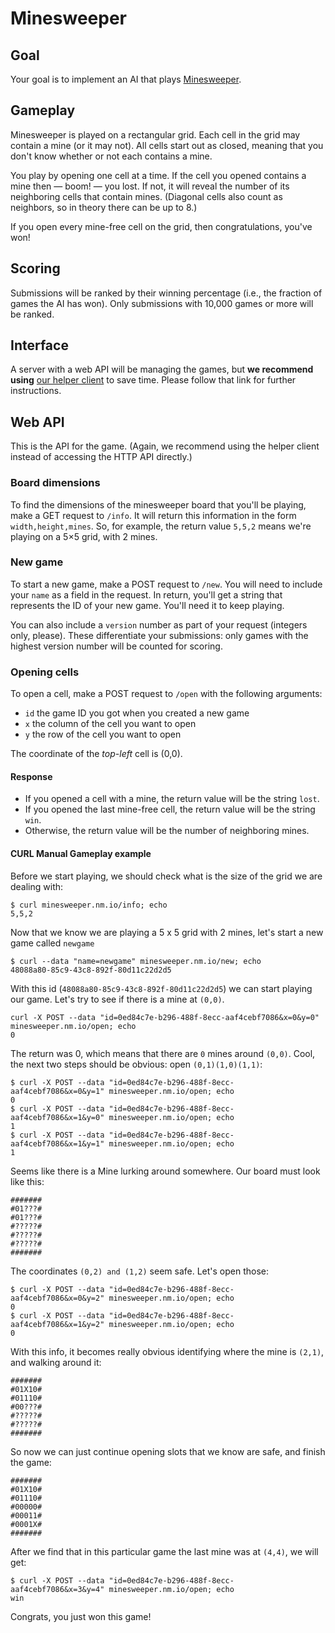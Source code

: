 Minesweeper
===========

Goal
----

Your goal is to implement an AI that plays [Minesweeper](https://en.wikipedia.org/wiki/Minesweeper_%28video_game%29).

Gameplay
--------

Minesweeper is played on a rectangular grid. Each cell in the grid may contain 
a mine (or it may not). All cells start out as closed, meaning that you don't 
know whether or not each contains a mine.

You play by opening one cell at a time. If the cell you opened contains a mine 
then — boom! — you lost. If not, it will reveal the number of its neighboring 
cells that contain mines. (Diagonal cells also count as neighbors, so in theory
there can be up to 8.)

If you open every mine-free cell on the grid, then congratulations, you've won!

Scoring
-------

Submissions will be ranked by their winning percentage (i.e., the fraction of 
games the AI has won). Only submissions with 10,000 games or more will be 
ranked.

Interface
---------

A server with a web API will be managing the games, but __we recommend using__ 
[our helper client](https://github.com/nmalkin/minesweeper-client#minesweeper-client) 
to save time. Please follow that link for further instructions.

Web API
-------

This is the API for the game. (Again, we recommend using the helper client 
instead of accessing the HTTP API directly.)

### Board dimensions

To find the dimensions of the minesweeper board that you'll be playing, make a 
GET request to `/info`. It will return this information in the form 
`width,height,mines`. So, for example, the return value `5,5,2` means we're 
playing on a 5×5 grid, with 2 mines.

### New game

To start a new game, make a POST request to `/new`. You will need to include 
your `name` as a field in the request. In return, you'll get a string 
that represents the ID of your new game. You'll need it to keep playing.

You can also include a `version` number as part of your request (integers only, 
please). These differentiate your submissions: only games with the highest 
version number will be counted for scoring.

### Opening cells

To open a cell, make a POST request to `/open` with the following arguments:

- `id` the game ID you got when you created a new game
- `x` the column of the cell you want to open
- `y` the row of the cell you want to open

The coordinate of the _top-left_ cell is (0,0).

#### Response

- If you opened a cell with a mine, the return value will be the string `lost`.
- If you opened the last mine-free cell, the return value will be the string `win`.
- Otherwise, the return value will be the number of neighboring mines.

#### CURL Manual Gameplay example

Before we start playing, we should check what is the size of the grid we are dealing with:

```
$ curl minesweeper.nm.io/info; echo
5,5,2
```

Now that we know we are playing a 5 x 5 grid with 2 mines, let's start a new game called `newgame`

```
$ curl --data "name=newgame" minesweeper.nm.io/new; echo
48088a80-85c9-43c8-892f-80d11c22d2d5
```

With this id (`48088a80-85c9-43c8-892f-80d11c22d2d5`) we can start playing our game. Let's try to see if there is a mine at `(0,0)`.

```
curl -X POST --data "id=0ed84c7e-b296-488f-8ecc-aaf4cebf7086&x=0&y=0" minesweeper.nm.io/open; echo
0
```

The return was 0, which means that there are `0` mines around `(0,0)`. Cool, the next two steps should be obvious: open `(0,1)(1,0)(1,1)`:

```
$ curl -X POST --data "id=0ed84c7e-b296-488f-8ecc-aaf4cebf7086&x=0&y=1" minesweeper.nm.io/open; echo
0
$ curl -X POST --data "id=0ed84c7e-b296-488f-8ecc-aaf4cebf7086&x=1&y=0" minesweeper.nm.io/open; echo
1
$ curl -X POST --data "id=0ed84c7e-b296-488f-8ecc-aaf4cebf7086&x=1&y=1" minesweeper.nm.io/open; echo
1
```

Seems like there is a Mine lurking around somewhere. Our board must look like this:

    #######
    #01???#
    #01???#
    #?????#
    #?????#
    #?????#
    #######

The coordinates `(0,2) and (1,2)` seem safe. Let's open those:

```
$ curl -X POST --data "id=0ed84c7e-b296-488f-8ecc-aaf4cebf7086&x=0&y=2" minesweeper.nm.io/open; echo
0
$ curl -X POST --data "id=0ed84c7e-b296-488f-8ecc-aaf4cebf7086&x=1&y=2" minesweeper.nm.io/open; echo
0
```

With this info, it becomes really obvious identifying where the mine is `(2,1)`, and walking around it:

    #######
    #01X10#
    #01110#
    #00???#
    #?????#
    #?????#
    #######

So now we can just continue opening slots that we know are safe, and finish the game:


    #######
    #01X10#
    #01110#
    #00000#
    #00011#
    #0001X#
    #######
    

After we find that in this particular game the last mine was at `(4,4)`, we will get:

```
$ curl -X POST --data "id=0ed84c7e-b296-488f-8ecc-aaf4cebf7086&x=3&y=4" minesweeper.nm.io/open; echo
win
```

Congrats, you just won this game!
